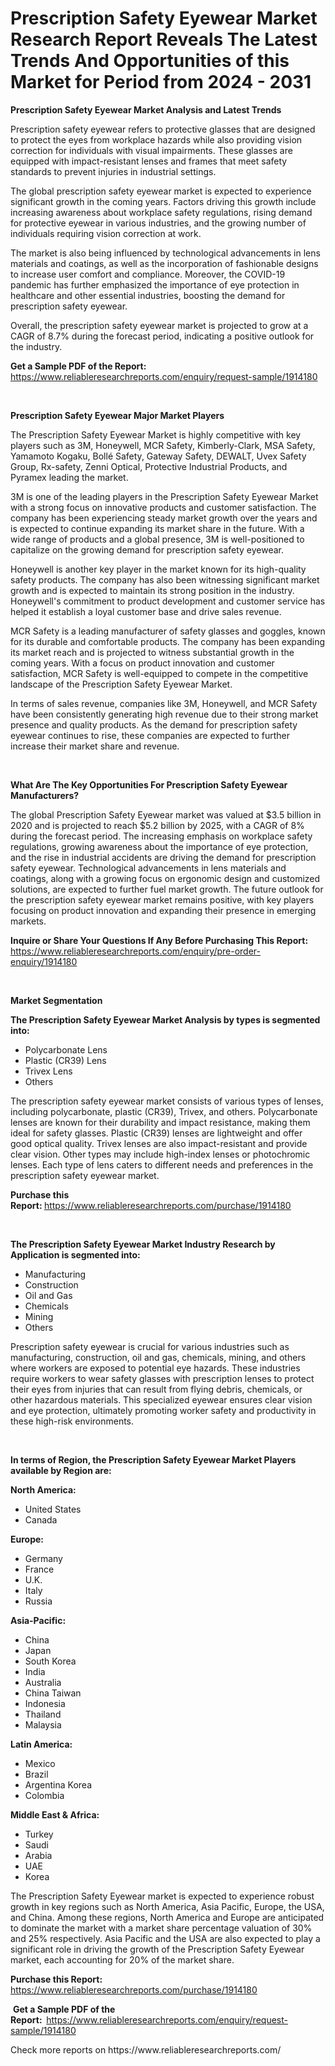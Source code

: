 <p><h1>Prescription Safety Eyewear Market Research Report Reveals The Latest Trends And Opportunities of this Market for Period from 2024 - 2031</h1></p><p><strong>Prescription Safety Eyewear Market Analysis and Latest Trends</strong></p>
<p><p>Prescription safety eyewear refers to protective glasses that are designed to protect the eyes from workplace hazards while also providing vision correction for individuals with visual impairments. These glasses are equipped with impact-resistant lenses and frames that meet safety standards to prevent injuries in industrial settings.</p><p>The global prescription safety eyewear market is expected to experience significant growth in the coming years. Factors driving this growth include increasing awareness about workplace safety regulations, rising demand for protective eyewear in various industries, and the growing number of individuals requiring vision correction at work.</p><p>The market is also being influenced by technological advancements in lens materials and coatings, as well as the incorporation of fashionable designs to increase user comfort and compliance. Moreover, the COVID-19 pandemic has further emphasized the importance of eye protection in healthcare and other essential industries, boosting the demand for prescription safety eyewear.</p><p>Overall, the prescription safety eyewear market is projected to grow at a CAGR of 8.7% during the forecast period, indicating a positive outlook for the industry.</p></p>
<p><strong>Get a Sample PDF of the Report:&nbsp;</strong> <a href="https://www.reliableresearchreports.com/enquiry/request-sample/1914180">https://www.reliableresearchreports.com/enquiry/request-sample/1914180</a></p>
<p>&nbsp;</p>
<p><strong>Prescription Safety Eyewear Major Market Players</strong></p>
<p><p>The Prescription Safety Eyewear Market is highly competitive with key players such as 3M, Honeywell, MCR Safety, Kimberly-Clark, MSA Safety, Yamamoto Kogaku, Bollé Safety, Gateway Safety, DEWALT, Uvex Safety Group, Rx-safety, Zenni Optical, Protective Industrial Products, and Pyramex leading the market.</p><p>3M is one of the leading players in the Prescription Safety Eyewear Market with a strong focus on innovative products and customer satisfaction. The company has been experiencing steady market growth over the years and is expected to continue expanding its market share in the future. With a wide range of products and a global presence, 3M is well-positioned to capitalize on the growing demand for prescription safety eyewear.</p><p>Honeywell is another key player in the market known for its high-quality safety products. The company has also been witnessing significant market growth and is expected to maintain its strong position in the industry. Honeywell's commitment to product development and customer service has helped it establish a loyal customer base and drive sales revenue.</p><p>MCR Safety is a leading manufacturer of safety glasses and goggles, known for its durable and comfortable products. The company has been expanding its market reach and is projected to witness substantial growth in the coming years. With a focus on product innovation and customer satisfaction, MCR Safety is well-equipped to compete in the competitive landscape of the Prescription Safety Eyewear Market.</p><p>In terms of sales revenue, companies like 3M, Honeywell, and MCR Safety have been consistently generating high revenue due to their strong market presence and quality products. As the demand for prescription safety eyewear continues to rise, these companies are expected to further increase their market share and revenue.</p></p>
<p>&nbsp;</p>
<p><strong>What Are The Key Opportunities For Prescription Safety Eyewear Manufacturers?</strong></p>
<p><p>The global Prescription Safety Eyewear market was valued at $3.5 billion in 2020 and is projected to reach $5.2 billion by 2025, with a CAGR of 8% during the forecast period. The increasing emphasis on workplace safety regulations, growing awareness about the importance of eye protection, and the rise in industrial accidents are driving the demand for prescription safety eyewear. Technological advancements in lens materials and coatings, along with a growing focus on ergonomic design and customized solutions, are expected to further fuel market growth. The future outlook for the prescription safety eyewear market remains positive, with key players focusing on product innovation and expanding their presence in emerging markets.</p></p>
<p><strong>Inquire or Share Your Questions If Any Before Purchasing This Report:</strong> <a href="https://www.reliableresearchreports.com/enquiry/pre-order-enquiry/1914180">https://www.reliableresearchreports.com/enquiry/pre-order-enquiry/1914180</a></p>
<p>&nbsp;</p>
<p><strong>Market Segmentation</strong></p>
<p><strong>The Prescription Safety Eyewear Market Analysis by types is segmented into:</strong></p>
<p><ul><li>Polycarbonate Lens</li><li>Plastic (CR39) Lens</li><li>Trivex Lens</li><li>Others</li></ul></p>
<p><p>The prescription safety eyewear market consists of various types of lenses, including polycarbonate, plastic (CR39), Trivex, and others. Polycarbonate lenses are known for their durability and impact resistance, making them ideal for safety glasses. Plastic (CR39) lenses are lightweight and offer good optical quality. Trivex lenses are also impact-resistant and provide clear vision. Other types may include high-index lenses or photochromic lenses. Each type of lens caters to different needs and preferences in the prescription safety eyewear market.</p></p>
<p><strong>Purchase this Report:&nbsp;</strong><a href="https://www.reliableresearchreports.com/purchase/1914180">https://www.reliableresearchreports.com/purchase/1914180</a></p>
<p>&nbsp;</p>
<p><strong>The Prescription Safety Eyewear Market Industry Research by Application is segmented into:</strong></p>
<p><ul><li>Manufacturing</li><li>Construction</li><li>Oil and Gas</li><li>Chemicals</li><li>Mining</li><li>Others</li></ul></p>
<p><p>Prescription safety eyewear is crucial for various industries such as manufacturing, construction, oil and gas, chemicals, mining, and others where workers are exposed to potential eye hazards. These industries require workers to wear safety glasses with prescription lenses to protect their eyes from injuries that can result from flying debris, chemicals, or other hazardous materials. This specialized eyewear ensures clear vision and eye protection, ultimately promoting worker safety and productivity in these high-risk environments.</p></p>
<p>&nbsp;</p>
<p><strong>In terms of Region, the Prescription Safety Eyewear Market Players available by Region are:</strong></p>
<p>
    <p> <strong> North America: </strong>
        <ul>
            <li>United States</li>
            <li>Canada</li>
        </ul>
        </p> 
    <p> <strong> Europe: </strong>
        <ul>
            <li>Germany</li>
            <li>France</li>
            <li>U.K.</li>
            <li>Italy</li>
            <li>Russia</li>
        </ul>
        </p> 
    <p> <strong> Asia-Pacific: </strong>
        <ul>
            <li>China</li>
            <li>Japan</li>
            <li>South Korea</li>
            <li>India</li>
            <li>Australia</li>
            <li>China Taiwan</li>
            <li>Indonesia</li>
            <li>Thailand</li>
            <li>Malaysia</li>
        </ul>
        </p> 
    <p> <strong> Latin America: </strong>
        <ul>
            <li>Mexico</li>
            <li>Brazil</li>
            <li>Argentina Korea</li>
            <li>Colombia</li>
        </ul>
        </p> 
    <p> <strong> Middle East & Africa: </strong>
        <ul>
            <li>Turkey</li>
            <li>Saudi</li>
            <li>Arabia</li>
            <li>UAE</li>
            <li>Korea</li>
        </ul>
    </p>
    </p>
<p><p>The Prescription Safety Eyewear market is expected to experience robust growth in key regions such as North America, Asia Pacific, Europe, the USA, and China. Among these regions, North America and Europe are anticipated to dominate the market with a market share percentage valuation of 30% and 25% respectively. Asia Pacific and the USA are also expected to play a significant role in driving the growth of the Prescription Safety Eyewear market, each accounting for 20% of the market share.</p></p>
<p><strong>Purchase this Report: </strong><a href="https://www.reliableresearchreports.com/purchase/1914180">https://www.reliableresearchreports.com/purchase/1914180</a></p>
<p>&nbsp;<strong>Get a Sample PDF of the Report:&nbsp;&nbsp;</strong><a href="https://www.reliableresearchreports.com/enquiry/request-sample/1914180">https://www.reliableresearchreports.com/enquiry/request-sample/1914180</a></p>
<p><strong></strong></p>
<p>Check more reports on https://www.reliableresearchreports.com/</p>